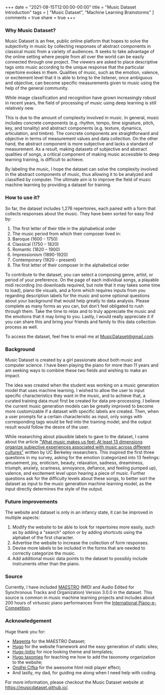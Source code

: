 +++
date = "2021-08-15T12:00:00-00:00"
title = "Music Dataset Introduction"
tags = [ "Music Dataset", "Machine Learning Brainstorms" ]
comments = true
share = true
+++

### Why Music Dataset?
Music Dataset is an free, public online platform that hopes to solve the subjectivity in music by collecting responses of abstract components in classical music from a variety of audiences. It seeks to take advantage of the online setting where people from all over the world can be easily connected through one project. The viewers are asked to place descriptive tags onto music according to the unique response that the particular repertoire evokes in them. Qualities of music, such as the emotion, valence, or excitement level that it is able to bring to the listener, once ambiguous and objective, can become specific measurements given to music using the help of the general community.
 
While image classification and recognition have grown increasingly robust in recent years, the field of processing of music using deep learning is still relatively new.
 
This is due to the amount of complexity involved in music. In general, music includes concrete components (e.g. rhythm, tempo, time signature, pitch, key, and tonality) and abstract components (e.g. texture, dynamics, articulation, and timbre). The concrete components are straightforward and objective in terms of measurement values and data collection. On the other hand, the abstract component is more subjective and lacks a standard of measurement.  As a result, making datasets of subjective and abstract qualities of songs, a critical component of making music accessible to deep learning training, is difficult to achieve.
 
By labeling the music, I hope the dataset can solve the complexity involved in the abstract components of music, thus allowing it to be analyzed and classified by computer. The ultimate aim is to improve the field of music machine learning by providing a dataset for training.
 
 
### How to use it?
So far, the dataset includes 1,276 repertoires, each paired with a form that collects responses about the music. They have been sorted for easy find by:
1. The first letter of their title in the alphabetical order
2. The music period from which their composer lived in:
  1. Baroque (1600 - 1750)
  2. Classical (1750 – 1820)
  3. Romantic (1820 – 1900)
  4. Impressionism (1890-1920)
  5. Contemporary (1820 – present)
3. The first letter of their composer in the alphabetical order
 
To contribute to the dataset, you can select a composing genre, artist, or period of your preference. On the page of each individual songs, a playable midi recording (no downloads required, but note that it may takes some time to load), piano tile visuals, and a form which requires inputs from you regarding description labels for the music and some optional questions about your background that would help greatly to data analysis. Please complete as many forms as you can, but don't feel obligated to rush through them. Take the time to relax and to truly appreciate the music and the emotions that it may bring to you. Lastly, I would really appreciate it if you can share this and bring your friends and family to this data collection process as well.
 
To access the dataset, feel free to email me at MusicDataset@gmail.com.
 
### Background
Music Dataset is created by a girl passionate about both music and computer science. I have been playing the piano for more than 11 years and am seeking ways to combine these two fields and wishing to make an impact.
 
The idea was created when the student was working on a music generation model that uses machine learning. I wished to allow the user to input specific characteristics they want in the music, and to achieve that, a curated training data must first be created for data pre-processing. I believe the current music generation models can be greatly improved to become more customizable if a dataset with specific labels are created. Then, when a user prompts for a certain characteristic as input, only songs with corresponding tags would be fed into the training model, and the output result would follow the desire of the user.
 
While researching about plausible labels to gave to the dataset, I came about the article ["What music makes us feel: At least 13 dimensions organize subjective experiences associated with music across different cultures"](https://www.pnas.org/content/117/4/1924) written by UC Berkeley researchers. This inspired the first three questions in my survey, asking for the emotion (categorized into 13 feelings: amusement, joy, eroticism, beauty, relaxation, sadness, dreaminess, triumph, anxiety, scariness, annoyance, defiance, and feeling pumped up), valence, and excitement level upon hearing a piece of music. Further questions ask for the difficulty levels about these songs, to better sort the dataset as input to the music generation machine learning model, as the input directly determines the style of the output.
 
 
[comment]: <In researching a dataset for music machine learning, I came across another music dataset called [MusicNet](https://homes.cs.washington.edu/~thickstn/musicnet.html). However, our aim In the future, I might also like to include other instruments into the dataset, like piano, evokes emotion, how this project's idea was started, why not name it music net?>
 
 
### Future improvements
The website and dataset is only in an infancy state, it can be improved in multiple aspects:
1. Modify the website to be able to look for repertoires more easily, such as by adding a "search" option or by adding shortcuts using the alphabet of the first character.
2. Advertise the website to increase the collection of form responses.
3. Devise more labels to be included in the forms that are needed to correctly categorize the music.
4. Add additional music data points to the dataset to possibly include instruments other than the piano.
 
 
### Source
Currently, I have included [MAESTRO](https://magenta.tensorflow.org/datasets/maestro) (MIDI and Audio Edited for Synchronous Tracks and Organization) Version 3.0.0 in the dataset. This source is common in music machine learning projects and includes about 200 hours of virtuosic piano performances from the [International Piano-e-Competition](https://piano-e-competition.com).
 
 
### Acknowledgement
Huge thank you for:
* [Magenta](https://magenta.tensorflow.org/datasets/maestro) for the MAESTRO Dataset;
* [Hugo](https://gohugo.io/) for the website framework and the easy generation of static sites;
* [Hugo-Initio](https://github.com/miguelsimoni/hugo-initio) for nice looking theme and templates;
* [Hugo taxomies](https://github.com/guayom/hugo-taxonomies) for teaching me how to add the taxonomy organization to the website;
* [Ondřej Cífka](https://github.com/cifkao/html-midi-player) for the awesome html midi player effect;
* And lastly, my dad, for guiding me along when I need help with coding.
 
For more information, please checkout the Music Dataset website at https://musicdataset.github.io/.
 

